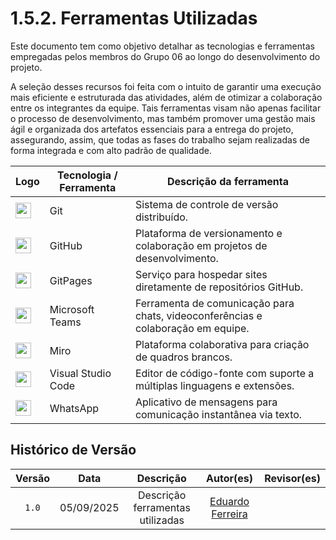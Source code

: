 # 1.5.2. Ferramentas Utilizadas 

Este documento tem como objetivo detalhar as tecnologias e ferramentas empregadas pelos membros do Grupo 06 ao longo do desenvolvimento do projeto. 

A seleção desses recursos foi feita com o intuito de garantir uma execução mais eficiente e estruturada das atividades, além de otimizar a colaboração entre os integrantes da equipe. Tais ferramentas visam não apenas facilitar o processo de desenvolvimento, mas também promover uma gestão mais ágil e organizada dos artefatos essenciais para a entrega do projeto, assegurando, assim, que todas as fases do trabalho sejam realizadas de forma integrada e com alto padrão de qualidade.


<center>

| Logo                                                                                                      | Tecnologia / Ferramenta | Descrição da ferramenta                                                                                                                              |
| --------------------------------------------------------------------------------------------------------- | ----------------------- | ---------------------------------------------------------------------------------------------------------------------------------------------------- |
| <img src="https://git-scm.com/images/logos/downloads/Git-Icon-1788C.png" width="25">                      | Git                     | Sistema de controle de versão distribuído.                                                                                                           |
| <img src="https://github.githubassets.com/images/modules/logos_page/GitHub-Mark.png" width="25">          | GitHub                  | Plataforma de versionamento e colaboração em projetos de desenvolvimento.                                                                            |
| <img src="https://github.githubassets.com/images/modules/logos_page/GitHub-Mark.png" width="25">          | GitPages                | Serviço para hospedar sites diretamente de repositórios GitHub.                                                                                      |                                                                                       |
| <img src="https://img.icons8.com/color/48/000000/microsoft-teams.png" width="25">                         | Microsoft Teams         | Ferramenta de comunicação para chats, videoconferências e colaboração em equipe.                      |
| <img src="https://cdn.brandfetch.io/idAnDTFapY/theme/dark/symbol.svg?c=1dxbfHSJFAPEGdCLU4o5B" width="25"> | Miro                    | Plataforma colaborativa para criação de quadros brancos.                                          
| <img src="https://img.icons8.com/color/48/000000/visual-studio-code-2019.png" width="25">                 | Visual Studio Code      | Editor de código-fonte com suporte a múltiplas linguagens e extensões.      |
| <img src="https://img.icons8.com/color/48/000000/whatsapp.png" width="25">                                | WhatsApp                | Aplicativo de mensagens para comunicação instantânea via texto. |

</center>


## Histórico de Versão

| Versão | Data | Descrição | Autor(es) | Revisor(es) |
| :-: | :-: | :-: | :-: | :-: |
| `1.0` | 05/09/2025  | Descrição ferramentas utilizadas | [Eduardo Ferreira](https://github.com/eduardoferre) | []()
